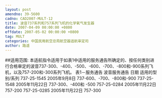 ```yaml
---
layout: post
amendno: 39-5600
cadno: CAD2007-MULT-12
title: 波音737系列和757系列飞机的化学氧气发生器
date: 2007-04-09 00:00:00 +0800
effdate: 2007-05-02 00:00:00 +0800
tag: MULT
categories: 中国民用航空总局航空器适航审定司
author: 路遥
---
```


##适用范围:
本适航指令适用于如表1中适用的服务通告所确定的、按任何类别进行合格审定的波音737-300、-400、-500、-600、-700、-800和-900系列飞机，以及757-200和-300系列飞机。
表1－服务通告
波音服务通告  日期  适用的型别/系列
737-25-1545  2005年9月8日  737-600、-700、-800和-900
737-25-1548  2005年11月22日  737-300、-400和 -500
757-25-0284  2005年11月22日  757-200
757-25-0285  2005年11月22日  757-300

